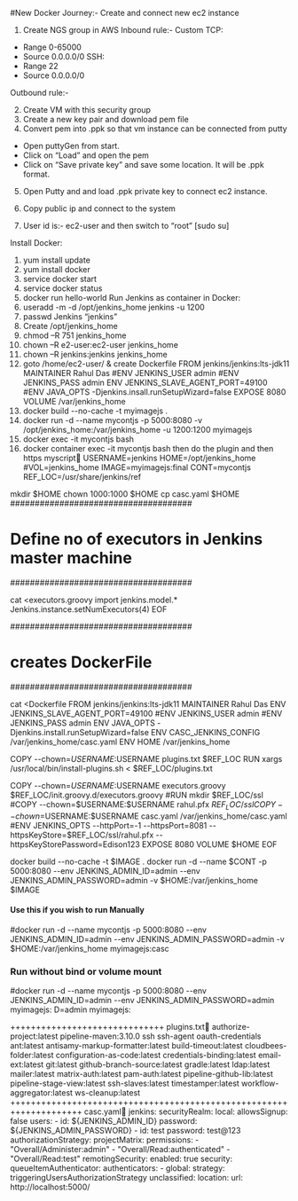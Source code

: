 #New Docker Journey:-
Create and connect new ec2 instance
1.	Create NGS group in AWS
Inbound rule:-
Custom TCP:
-	Range 0-65000
-	Source 0.0.0.0/0
SSH:
-	Range 22
-	Source 0.0.0.0/0
 

Outbound rule:-
 
2.	Create VM with this security group
3.	Create a new key pair and download pem file
4.	Convert pem into .ppk so that vm instance can be connected from putty
-	Open puttyGen from start.
-	Click on “Load” and open the pem
-	Click on “Save private key” and save some location. It will be .ppk format. 
5.	Open Putty and and load .ppk private key to connect ec2 instance. 
 
6.	Copy public ip and connect to the system
7.	User id is:- ec2-user and then switch to “root” [sudo su]

Install Docker:
1.	yum install update
2.	yum install docker
3.	service docker start
4.	service docker status
5.	docker run hello-world
Run Jenkins as container in Docker:
1.	useradd -m -d /opt/jenkins_home jenkins -u 1200
2.	passwd Jenkins
“jenkins”
3.	Create /opt/jenkins_home
4.	chmod –R 751 jenkins_home
5.	chown –R e2-user:ec2-user jenkins_home
6.	chown –R jenkins:jenkins jenkins_home
7.	goto /home/ec2-user/ & create Dockerfile
FROM jenkins/jenkins:lts-jdk11
MAINTAINER Rahul Das
#ENV JENKINS_USER admin
#ENV JENKINS_PASS admin
ENV JENKINS_SLAVE_AGENT_PORT=49100
#ENV JAVA_OPTS -Djenkins.insall.runSetupWizard=false
EXPOSE 8080
VOLUME /var/jenkins_home
8.	docker build --no-cache -t myimagejs .
9.	docker run -d --name mycontjs -p 5000:8080 -v /opt/jenkins_home:/var/jenkins_home -u 1200:1200 myimagejs
10.	docker exec -it mycontjs bash
11.	docker container exec -it mycontjs bash
    then do the plugin and then https
myscript
USERNAME=jenkins
HOME=/opt/jenkins_home
#VOL=jenkins_home
IMAGE=myimagejs:final
CONT=mycontjs
REF_LOC=/usr/share/jenkins/ref

mkdir $HOME
chown 1000:1000 $HOME
cp casc.yaml $HOME
#####################################
# Define no of executors in Jenkins master machine
#####################################

cat <<EOF >executors.groovy
import jenkins.model.*
Jenkins.instance.setNumExecutors(4)
EOF

#####################################
# creates DockerFile
#####################################

cat <<EOF >Dockerfile
FROM jenkins/jenkins:lts-jdk11
MAINTAINER Rahul Das
ENV JENKINS_SLAVE_AGENT_PORT=49100
#ENV JENKINS_USER admin
#ENV JENKINS_PASS admin
ENV JAVA_OPTS -Djenkins.install.runSetupWizard=false
ENV CASC_JENKINS_CONFIG /var/jenkins_home/casc.yaml
ENV HOME /var/jenkins_home

COPY --chown=$USERNAME:$USERNAME plugins.txt $REF_LOC
RUN xargs /usr/local/bin/install-plugins.sh < $REF_LOC/plugins.txt

COPY --chown=$USERNAME:$USERNAME executors.groovy  $REF_LOC/init.groovy.d/executors.groovy
#RUN mkdir $REF_LOC/ssl
#COPY --chown=$USERNAME:$USERNAME rahul.pfx $REF_LOC/ssl
COPY --chown=$USERNAME:$USERNAME casc.yaml /var/jenkins_home/casc.yaml
#ENV JENKINS_OPTS --httpPort=-1 --httpsPort=8081 --httpsKeyStore=$REF_LOC/ssl/rahul.pfx --httpsKeyStorePassword=Edison123
EXPOSE 8080
VOLUME $HOME
EOF

docker build --no-cache -t $IMAGE .
docker run -d --name $CONT -p 5000:8080 --env JENKINS_ADMIN_ID=admin --env JENKINS_ADMIN_PASSWORD=admin -v $HOME:/var/jenkins_home $IMAGE

#### Use this if you wish to run Manually #####
#docker run -d --name mycontjs -p 5000:8080 --env JENKINS_ADMIN_ID=admin --env JENKINS_ADMIN_PASSWORD=admin -v $HOME:/var/jenkins_home myimagejs:casc

### Run without bind or volume mount
#docker run -d --name mycontjs -p 5000:8080 --env JENKINS_ADMIN_ID=admin --env JENKINS_ADMIN_PASSWORD=admin myimagejs:<tag> D=admin myimagejs:<tag>

++++++++++++++++++++++++++++++
plugins.txt
authorize-project:latest
pipeline-maven:3.10.0
ssh
ssh-agent
oauth-credentials
ant:latest
antisamy-markup-formatter:latest
build-timeout:latest
cloudbees-folder:latest
configuration-as-code:latest
credentials-binding:latest
email-ext:latest
git:latest
github-branch-source:latest
gradle:latest
ldap:latest
mailer:latest
matrix-auth:latest
pam-auth:latest
pipeline-github-lib:latest
pipeline-stage-view:latest
ssh-slaves:latest
timestamper:latest
workflow-aggregator:latest
ws-cleanup:latest
++++++++++++++++++++++++++++++++++++++++++++++++++++++++++++++++++++
casc.yaml
jenkins:
  securityRealm:
    local:
      allowsSignup: false
      users:
       - id: ${JENKINS_ADMIN_ID}
         password: ${JENKINS_ADMIN_PASSWORD}
       - id: test
         password: test@123
  authorizationStrategy:
    projectMatrix:
      permissions:
        - "Overall/Administer:admin"
        - "Overall/Read:authenticated"
        - "Overall/Read:test"
  remotingSecurity:
    enabled: true
security:
  queueItemAuthenticator:
    authenticators:
    - global:
        strategy: triggeringUsersAuthorizationStrategy
unclassified:
  location:
    url: http://localhost:5000/
